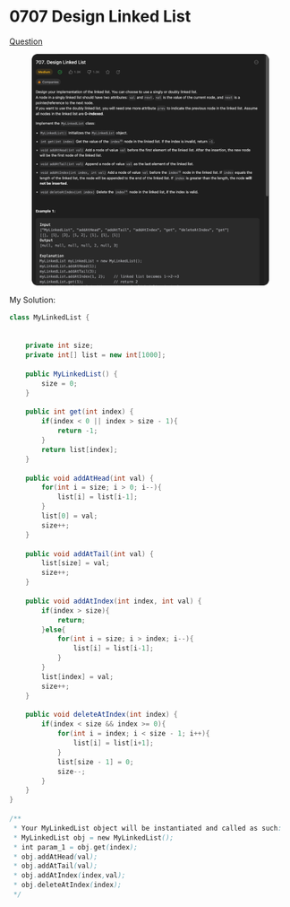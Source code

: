 # 0707 Design Linked List

[Question](https://leetcode.com/problems/design-linked-list/description/?envType=study-plan\&id=data-structure-ii)

<figure><img src="../.gitbook/assets/image.png" alt=""><figcaption></figcaption></figure>



My Solution:

```java
class MyLinkedList {


    private int size;
    private int[] list = new int[1000];

    public MyLinkedList() {
        size = 0;
    }
    
    public int get(int index) {
        if(index < 0 || index > size - 1){
            return -1;
        }
        return list[index];
    }
    
    public void addAtHead(int val) {
        for(int i = size; i > 0; i--){
            list[i] = list[i-1];
        }
        list[0] = val;
        size++;
    }
    
    public void addAtTail(int val) {
        list[size] = val;
        size++;
    }
    
    public void addAtIndex(int index, int val) {
        if(index > size){
            return;
        }else{
            for(int i = size; i > index; i--){
                list[i] = list[i-1];
            }
        }
        list[index] = val;
        size++;
    }
    
    public void deleteAtIndex(int index) {
        if(index < size && index >= 0){
            for(int i = index; i < size - 1; i++){
                list[i] = list[i+1];
            }
            list[size - 1] = 0;
            size--;
        }
    }
}

/**
 * Your MyLinkedList object will be instantiated and called as such:
 * MyLinkedList obj = new MyLinkedList();
 * int param_1 = obj.get(index);
 * obj.addAtHead(val);
 * obj.addAtTail(val);
 * obj.addAtIndex(index,val);
 * obj.deleteAtIndex(index);
 */
```
